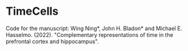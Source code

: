 # TimeCells
Code for the manuscript: Wing Ning*, John H. Bladon* and Michael E. Hasselmo. (2022). "Complementary representations of time in the prefrontal cortex and hippocampus".
